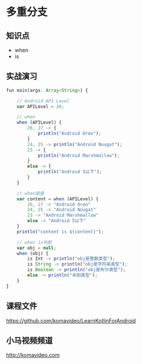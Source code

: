 多重分支
=======

## 知识点

* when
* is

## 实战演习

~~~js
fun main(args: Array<String>) {

    // Android API Level
    var APILevel = 26;

    // when
    when (APILevel) {
        26, 27 -> {
            println("Android Oreo");
        }
        24, 25 -> println("Android Nougat");
        23 -> {
            println("Android Marshmallow");
        }
        else -> {
            println("Android 5以下");
        }
    }

    // when赋值
    var content = when (APILevel) {
        26, 27 -> "Android Oreo"
        24, 25 -> "Android Nougat"
        23 -> "Android Marshmallow"
        else -> "Android 5以下"
    }
    println("content is ${content}");

    // when is判断
    var obj = null;
    when (obj) {
        is Int -> println("obj是整数类型");
        is String -> println("obj是字符串类型");
        is Boolean -> println("obj是布尔类型");
        else -> println("未知类型");
    }
}
~~~

## 课程文件

https://github.com/komavideo/LearnKotlinForAndroid

## 小马视频频道

http://komavideo.com
